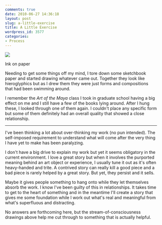 ```yaml
---
comments: true
date: 2010-06-27 14:36:18
layout: post
slug: a-little-exercise
title: A Little Exercise
wordpress_id: 3577
categories:
- Process
---
```


![](http://ryanfitzer.com/main/wp-content/uploads/2010/06/2010-06-27-at-00-28-26.jpg)

Ink on paper

Needing to get some things off my mind, I tore down some sketchbook paper and started drawing whatever came out. Together they look like hieroglyphics but as I drew them they were just forms and compositions that had been swimming around.

I remember the _Art of the Maya_ class I took in graduate school having a big effect on me and I still have a few of the books lying around. After I hung these, I looked through one of them again. I couldn't place any specific form but some of them definitely had an overall quality that showed a close relationship.

* * *

I've been thinking a lot about over-thinking my work (no pun intended). The self-imposed requirement to understand what will come after the very thing I have yet to make has been paralyzing.

I don't have a big drive to explain my work but yet it seems obligatory in the current environment. I love a great story but when it involves the purported meaning behind an art object or experience, I usually tune it out as it's often heavy-handed and trite. A contrived story can really kill a good piece and a bad piece is rarely helped by a great story. But yet, they persist and it sells.

Maybe it gives people something to hang onto while they let themselves absorb the work. I know I've been guilty of this in relationships. It takes time to get to the heart of something and in the meantime I'll create a story that gives me some foundation while I work out what's real and meaningful from what's superfluous and distracting.

No answers are forthcoming here, but the stream-of-consciousness drawings above help me cut through to something that is actually helpful.

